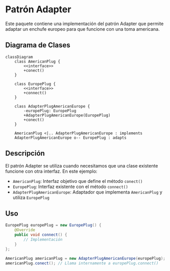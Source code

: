 # Patrón Adapter

Este paquete contiene una implementación del patrón Adapter que permite adaptar un enchufe europeo para que funcione con una toma americana.

## Diagrama de Clases

```mermaid
classDiagram
    class AmericanPlug {
        <<interface>>
        +conect()
    }
    
    class EuropePlug {
        <<interface>>
        +connect()
    }
    
    class AdapterPlugAmericanEurope {
        -europePlug: EuropePlug
        +AdapterPlugAmericanEurope(EuropePlug)
        +conect()
    }
    
    AmericanPlug <|.. AdapterPlugAmericanEurope : implements
    AdapterPlugAmericanEurope o-- EuropePlug : adapts
```

## Descripción

El patrón Adapter se utiliza cuando necesitamos que una clase existente funcione con otra interfaz. En este ejemplo:

- `AmericanPlug`: Interfaz objetivo que define el método `conect()`
- `EuropePlug`: Interfaz existente con el método `connect()`
- `AdapterPlugAmericanEurope`: Adaptador que implementa `AmericanPlug` y utiliza `EuropePlug`

## Uso

```java
EuropePlug europePlug = new EuropePlug() {
    @Override
    public void connect() {
        // Implementación
    }
};

AmericanPlug americanPlug = new AdapterPlugAmericanEurope(europePlug);
americanPlug.conect(); // Llama internamente a europePlug.connect()
```
